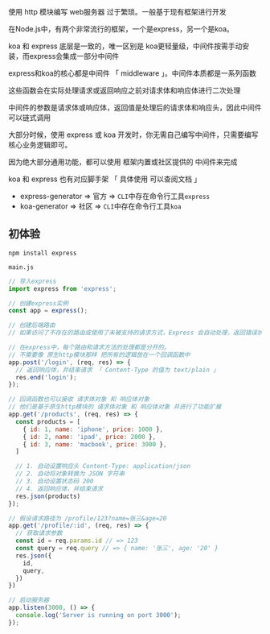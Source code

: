 使用 http 模块编写 web服务器 过于繁琐。一般基于现有框架进行开发

在Node.js中，有两个非常流行的框架，一个是express，另一个是koa。

koa 和 express 底层是一致的，唯一区别是 koa更轻量级，中间件按需手动安装，而express会集成一部分中间件



express和koa的核心都是中间件 「 middleware 」。中间件本质都是一系列函数

这些函数会在实际处理请求或返回响应之前对请求体和响应体进行二次处理

中间件的参数是请求体或响应体，返回值是处理后的请求体和响应头，因此中间件可以链式调用



大部分时候，使用 express 或 koa 开发时，你无需自己编写中间件，只需要编写核心业务逻辑即可。

因为绝大部分通用功能，都可以使用 框架内置或社区提供的 中间件来完成



koa 和 express 也有对应脚手架 「 具体使用 可以查阅文档 」

+ express-generator => 官方 => `CLI`中存在命令行工具`express`
+ koa-generator => 社区 => `CLI`中存在命令行工具`koa`



## 初体验

```shell
npm install express
```



`main.js`

```js
// 导入express
import express from 'express';

// 创建express实例
const app = express();

// 创建后端路由
// 如果访问了不存在的路由或使用了未被支持的请求方式，Express 会自动处理，返回错误状态码（通常是 404）和简单的错误页面。

// 在express中，每个路由和请求方法的处理都是分开的。
// 不需要像 原生http模块那样 把所有的逻辑放在一个回调函数中
app.post('/login', (req, res) => {
  // 返回响应体，并结束请求 「 Content-Type 的值为 text/plain 」
  res.end('login');
});

// 回调函数也可以接收 请求体对象 和 响应体对象
// 他们是基于原生http模块的 请求体对象 和 响应体对象 并进行了功能扩展
app.get('/products', (req, res) => {
  const products = [
    { id: 1, name: 'iphone', price: 1000 },
    { id: 2, name: 'ipad', price: 2000 },
    { id: 3, name: 'macbook', price: 3000 },
  ]

  // 1. 自动设置响应头 Content-Type: application/json
  // 2. 自动将对象转换为 JSON 字符串
  // 3. 自动设置状态码 200
  // 4. 返回响应体，并结束请求
  res.json(products)
});

// 假设请求路径为 /profile/123?name=张三&age=20
app.get('/profile/:id', (req, res) => {
  // 获取请求参数
  const id = req.params.id // => 123
  const query = req.query // => { name: '张三', age: '20' }
  res.json({
    id,
    query,
  })
})

// 启动服务器
app.listen(3000, () => {
  console.log('Server is running on port 3000');
});
```

